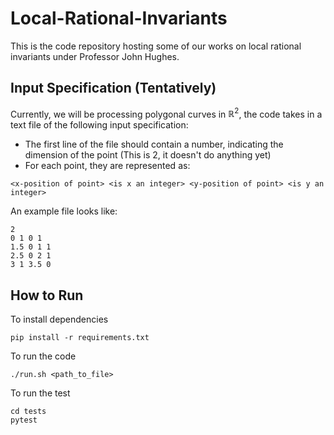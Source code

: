 # Local-Rational-Invariants

This is the code repository hosting some of our works on local rational invariants under Professor John Hughes.

## Input Specification (Tentatively)

Currently, we will be processing polygonal curves in $\mathbb{R}^2$, the code takes in a text file of the following input specification:
- The first line of the file should contain a number, indicating the dimension of the point (This is 2, it doesn't do anything yet)
- For each point, they are represented as:
```
<x-position of point> <is x an integer> <y-position of point> <is y an integer>
```
An example file looks like:
```
2
0 1 0 1
1.5 0 1 1
2.5 0 2 1
3 1 3.5 0
```

## How to Run
To install dependencies
```
pip install -r requirements.txt
```
To run the code
```
./run.sh <path_to_file>
```
To run the test
```
cd tests
pytest
```